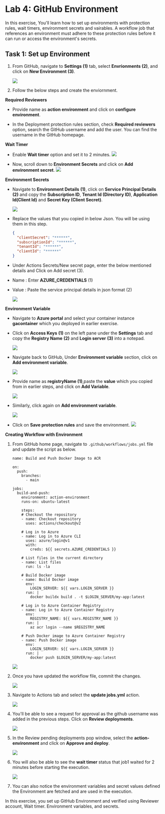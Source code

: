 # Lab 4: GitHub Environment

In this exercise, You'll learn how to set up environments with protection rules, wait timers, environment secrets and vairables. A workflow job that references an environment must adhere to these protection rules before it can run or access the environment's secrets.

## Task 1: Set up Environment

1. From GitHub, navigate to **Settings (1)** tab, select **Envrionments (2)**, and click on **New Environment (3)**.

   ![](../media/env1.png) 

1. Follow the below steps and create the enviornment. 

**Required Reviewers**
   - Provide name as **action environment** and click on **configure environment**.

   - In the Deployment protection rules section, check **Required reviewers** option, search the GitHub username and add the user. You can find the username in the GitHub homepage.

**Wait Timer**
   - Enable **Wait timer** option and set it to 2 minutes.
     ![](../media/env2.png)

   - Now, scroll down to **Environment Secrets** and click on **Add environment secret**.
     ![](../media/env9.png)

   **Environment Secrets**

   - Navigate to **Environment Details** **(1)**, click on **Service Principal Details** **(2)** and copy the **Subscription ID**, **Tenant Id (Directory ID)**, **Application Id(Client Id)** and **Secret Key (Client Secret)**.

     ![](../media/ex2-t4-8.png)
   
   - Replace the values that you copied in below Json. You will be using them in this step.
   
      ```json
      {
        "clientSecret": "******",
        "subscriptionId": "******",
        "tenantId": "******",
        "clientId": "******"
      }
      ```

   - Under Actions Secrets/New secret page, enter the below mentioned details and Click on Add secret (3).

   - Name : Enter **AZURE_CREDENTIALS** (1)
   - Value : Paste the service principal details in json format (2)

     ![](../media/env10.png)

**Environment Variable**

   - Navigate to **Azure portal** and select your container instance **gacontainer<inject key="DeploymentID" enableCopy="false"/>** which you deployed in earlier exercise.

   - Click on **Access Keys** **(1)** on the left pane under the **Settings** tab and copy the **Registry Name** **(2)** and **Login server** **(3)** into a notepad.

     ![](../media/access-keys.png)

   - Navigate back to GitHub, Under **Environment variable** section, click on **Add environment variable**.
   
     ![](../media/env11.png)

   - Provide name as **registryName (1)**,paste the **value** which you copied from in earlier steps, and click on **Add Variable**.

     ![](../media/env12.png)

   - Similarly, click again on **Add environment variable**.

     ![](../media/env13.png)

   - Click on **Save protection rules** and save the environment.
   ![](../media/env3.png)

**Creating Workflow with Environment**

1. From GitHub home page, navigate to `.github/workflows/jobs.yml` file and update the script as below.

    ```
    name: Build and Push Docker Image to ACR
    
    on:
      push:
        branches:
          - main
    
    jobs:
      build-and-push:
        environment: action-environment
        runs-on: ubuntu-latest
    
        steps:
        # Checkout the repository
        - name: Checkout repository
          uses: actions/checkout@v2
    
        # Log in to Azure
        - name: Log in to Azure CLI
          uses: azure/login@v1
          with:
            creds: ${{ secrets.AZURE_CREDENTIALS }}
    
        # List files in the current directory
        - name: List files
          run: ls -la
    
        # Build Docker image
        - name: Build Docker image
          env: 
            LOGIN_SERVER: ${{ vars.LOGIN_SERVER }}
          run: |
            docker buildx build . -t $LOGIN_SERVER/my-app:latest
    
        # Log in to Azure Container Registry
        - name: Log in to Azure Container Registry
          env:
            REGISTRY_NAME: ${{ vars.REGISTRY_NAME }}
          run: |
            az acr login --name $REGISTRY_NAME
    
        # Push Docker image to Azure Container Registry
        - name: Push Docker image
          env:
            LOGIN_SERVER: ${{ vars.LOGIN_SERVER }}
          run: |
            docker push $LOGIN_SERVER/my-app:latest
    ```

   ![](../media/env14.png)

1. Once you have updated the workflow file, commit the changes.

   ![](../media/env4.png)

1. Navigate to Actions tab and select the **update jobs.yml** action.

   ![](../media/env5.png)

1. You'll be able to see a request for approval as the github username was added in the previous steps. Click on **Review deployments**.

   ![](../media/env6.png)

1. In the Review pending deployments pop window, select the **action-environment** and click on **Approve and deploy**.

   ![](../media/env7.png)

1. You will also be able to see the **wait timer** status that job1 waited for 2 minutes before starting the execution.

   ![](../media/env8.png)

1. You can also notice the environment variables and secret values defined the Environment are fetched and are used in the execution.

In this exercise, you set up GitHub Environment and verified using Reviewer account, Wait timer. Environment variables, and secrets.

